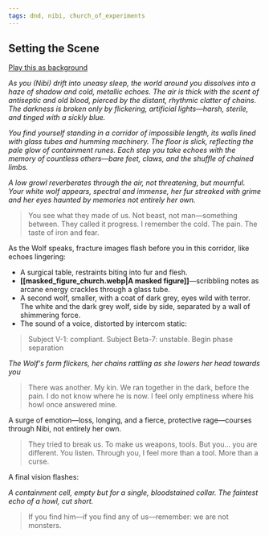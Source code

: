 ```yaml
---
tags: dnd, nibi, church_of_experiments
---
```


## Setting the Scene

[Play this as background](https://www.youtube.com/watch?v=Ox3laUdQsn8&list=RDOx3laUdQsn8&start_radio=1)

*As you (Nibi) drift into uneasy sleep, the world around you dissolves into a haze of shadow and cold, metallic echoes. The air is thick with the scent of antiseptic and old blood, pierced by the distant, rhythmic clatter of chains. The darkness is broken only by flickering, artificial lights—harsh, sterile, and tinged with a sickly blue.*

*You find yourself standing in a corridor of impossible length, its walls lined with glass tubes and humming machinery. The floor is slick, reflecting the pale glow of containment runes. Each step you take echoes with the memory of countless others—bare feet, claws, and the shuffle of chained limbs.*

*A low growl reverberates through the air, not threatening, but mournful. Your white wolf appears, spectral and immense, her fur streaked with grime and her eyes haunted by memories not entirely her own.*

> You see what they made of us. Not beast, not man—something between. They called it progress. I remember the cold. The pain. The taste of iron and fear.

As the Wolf speaks, fracture images flash before you in this corridor, like echoes lingering:
- A surgical table, restraints biting into fur and flesh.
- **[[masked_figure_church.webp|A masked figure]]**—scribbling notes as arcane energy crackles through a glass tube.
- A second wolf, smaller, with a coat of dark grey, eyes wild with terror. The white and the dark grey wolf, side by side, separated by a wall of shimmering force.
- The sound of a voice, distorted by intercom static:
> Subject V-1: compliant. Subject Beta-7: unstable. Begin phase separation

*The Wolf's form flickers, her chains rattling as she lowers her head towards you*

> There was another. My kin. We ran together in the dark, before the pain. I do not know where he is now. I feel only emptiness where his howl once answered mine.

A surge of emotion—loss, longing, and a fierce, protective rage—courses through Nibi, not entirely her own.

> They tried to break us. To make us weapons, tools. But you… you are different. You listen. Through you, I feel more than a tool. More than a curse. 

A final vision flashes:

*A containment cell, empty but for a single, bloodstained collar. The faintest echo of a howl, cut short.*

> If you find him—if you find any of us—remember: we are not monsters.